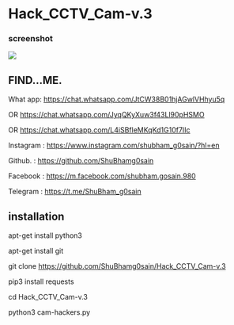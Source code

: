 # Hack_CCTV_Cam-v.3

### screenshot
![ ](https://raw.githubusercontent.com/ShuBhamg0sain/Hack_CCTV_Cam-v.3/master/Screenshot_20200928_081406.jpg)

## FIND...ME.

What app: https://chat.whatsapp.com/JtCW38B01hjAGwlVHhyu5q

OR https://chat.whatsapp.com/JyqQKyXuw3f43Ll90pHSMO

OR https://chat.whatsapp.com/L4iSBfleMKqKd1G10f7IIc

Instagram : https://www.instagram.com/shubham_g0sain/?hl=en

Github. : https://github.com/ShuBhamg0sain

Facebook : https://m.facebook.com/shubham.gosain.980

Telegram : https://t.me/ShuBham_g0sain


## installation

apt-get install python3

apt-get install git

git clone https://github.com/ShuBhamg0sain/Hack_CCTV_Cam-v.3

pip3 install requests

cd Hack_CCTV_Cam-v.3

python3 cam-hackers.py
